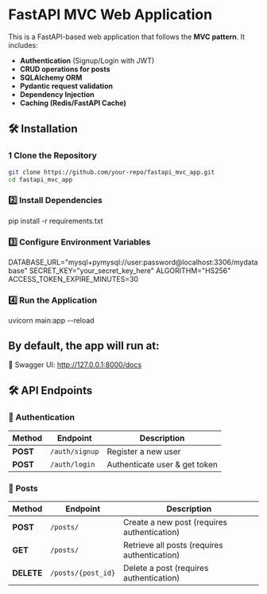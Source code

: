 # FastAPI MVC Web Application

This is a FastAPI-based web application that follows the **MVC pattern**. It includes:

- **Authentication** (Signup/Login with JWT)
- **CRUD operations for posts**
- **SQLAlchemy ORM**
- **Pydantic request validation**
- **Dependency Injection**
- **Caching (Redis/FastAPI Cache)**

## 🛠️ Installation

### 1️ Clone the Repository

```bash
git clone https://github.com/your-repo/fastapi_mvc_app.git
cd fastapi_mvc_app
```

### 2️⃣ Install Dependencies

pip install -r requirements.txt

### 3️⃣ Configure Environment Variables

DATABASE_URL="mysql+pymysql://user:password@localhost:3306/mydatabase"
SECRET_KEY="your_secret_key_here"
ALGORITHM="HS256"
ACCESS_TOKEN_EXPIRE_MINUTES=30

### 4️⃣ Run the Application

uvicorn main:app --reload

## By default, the app will run at:

🔗 Swagger UI: http://127.0.0.1:8000/docs

## 🛠️ API Endpoints

### 🔐 Authentication

| Method   | Endpoint       | Description                   |
| -------- | -------------- | ----------------------------- |
| **POST** | `/auth/signup` | Register a new user           |
| **POST** | `/auth/login`  | Authenticate user & get token |

### 📝 Posts

| Method     | Endpoint           | Description                                  |
| ---------- | ------------------ | -------------------------------------------- |
| **POST**   | `/posts/`          | Create a new post (requires authentication)  |
| **GET**    | `/posts/`          | Retrieve all posts (requires authentication) |
| **DELETE** | `/posts/{post_id}` | Delete a post (requires authentication)      |
